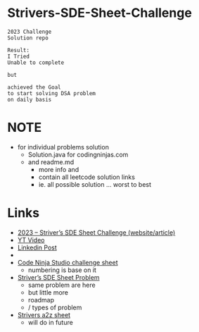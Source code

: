 # Strivers-SDE-Sheet-Challenge

```
2023 Challenge
Solution repo
```

```
Result:
I Tried
Unable to complete

but

achieved the Goal
to start solving DSA problem
on daily basis
```

# NOTE

- for individual problems solution
  - Solution.java for codingninjas.com
  - and readme.md
    - more info and
    - contain all leetcode solution links
    - ie. all possible solution ... worst to best

# Links

- [2023 – Striver’s SDE Sheet Challenge (website/article)](https://takeuforward.org/interviews/strivers-sde-sheet-challenge-2023/)
- [YT Video](https://www.youtube.com/watch?v=_2iQOQiCzOM&ab_channel=takeUforward)
- [Linkedin Post](https://www.linkedin.com/posts/withrvr_strivers-sde-sheet-challenge-2023-225l-activity-7071112527358664704-8WrI/)
-
- [Code Ninja Studio challenge sheet](https://www.codingninjas.com/codestudio/challenges/striver-sde-challenge)
  - numbering is base on it
- [Striver’s SDE Sheet Problem](https://takeuforward.org/interviews/strivers-sde-sheet-top-coding-interview-problems/)
  - same problem are here
  - but little more
  - roadmap
  - / types of problem
- [Strivers a2z sheet](https://takeuforward.org/strivers-a2z-dsa-course/strivers-a2z-dsa-course-sheet-2/)
  - will do in future
